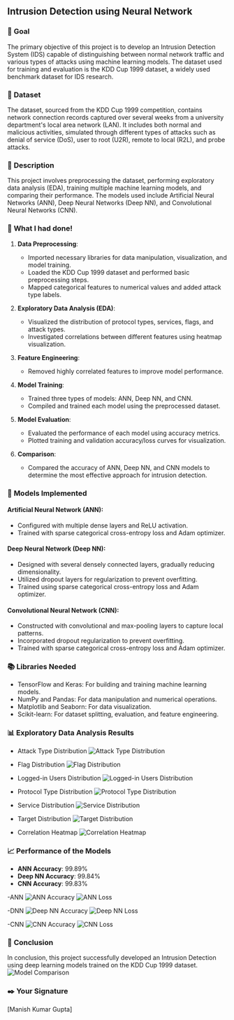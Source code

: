 ## **Intrusion Detection using Neural Network**

### 🎯 **Goal**
The primary objective of this project is to develop an Intrusion Detection System (IDS) capable of distinguishing between normal network traffic and various types of attacks using machine learning models. The dataset used for training and evaluation is the KDD Cup 1999 dataset, a widely used benchmark dataset for IDS research.

### 🧵 **Dataset**
The dataset, sourced from the KDD Cup 1999 competition, contains network connection records captured over several weeks from a university department's local area network (LAN). It includes both normal and malicious activities, simulated through different types of attacks such as denial of service (DoS), user to root (U2R), remote to local (R2L), and probe attacks.

### 🧾 **Description**

This project involves preprocessing the dataset, performing exploratory data analysis (EDA), training multiple machine learning models, and comparing their performance. The models used include Artificial Neural Networks (ANN), Deep Neural Networks (Deep NN), and Convolutional Neural Networks (CNN).

### 🧮 **What I had done!**

1. **Data Preprocessing**:
   - Imported necessary libraries for data manipulation, visualization, and model training.
   - Loaded the KDD Cup 1999 dataset and performed basic preprocessing steps.
   - Mapped categorical features to numerical values and added attack type labels.

2. **Exploratory Data Analysis (EDA)**:
   - Visualized the distribution of protocol types, services, flags, and attack types.
   - Investigated correlations between different features using heatmap visualization.

3. **Feature Engineering**:
   - Removed highly correlated features to improve model performance.

4. **Model Training**:
   - Trained three types of models: ANN, Deep NN, and CNN.
   - Compiled and trained each model using the preprocessed dataset.

5. **Model Evaluation**:
   - Evaluated the performance of each model using accuracy metrics.
   - Plotted training and validation accuracy/loss curves for visualization.

6. **Comparison**:
   - Compared the accuracy of ANN, Deep NN, and CNN models to determine the most effective approach for intrusion detection.

### 🚀 **Models Implemented**

#### Artificial Neural Network (ANN):
- Configured with multiple dense layers and ReLU activation.
- Trained with sparse categorical cross-entropy loss and Adam optimizer.

#### Deep Neural Network (Deep NN):
- Designed with several densely connected layers, gradually reducing dimensionality.
- Utilized dropout layers for regularization to prevent overfitting.
- Trained using sparse categorical cross-entropy loss and Adam optimizer.

#### Convolutional Neural Network (CNN):
- Constructed with convolutional and max-pooling layers to capture local patterns.
- Incorporated dropout regularization to prevent overfitting.
- Trained with sparse categorical cross-entropy loss and Adam optimizer.

### 📚 **Libraries Needed**

- TensorFlow and Keras: For building and training machine learning models.
- NumPy and Pandas: For data manipulation and numerical operations.
- Matplotlib and Seaborn: For data visualization.
- Scikit-learn: For dataset splitting, evaluation, and feature engineering.

### 📊 **Exploratory Data Analysis Results**

- Attack Type Distribution
![Attack Type Distribution](https://github.com/manishh12/DL-Simplified/blob/main/Intrusion%20Detection/Images/attack_type.png)
- Flag Distribution
![Flag Distribution](https://github.com/manishh12/DL-Simplified/blob/main/Intrusion%20Detection/Images/flag.png)
- Logged-in Users Distribution
![Logged-in Users Distribution](https://github.com/manishh12/DL-Simplified/blob/main/Intrusion%20Detection/Images/logged_in.png)
- Protocol Type Distribution
![Protocol Type Distribution](https://github.com/manishh12/DL-Simplified/blob/main/Intrusion%20Detection/Images/protocol_type.png)

- Service Distribution
![Service Distribution](https://github.com/manishh12/DL-Simplified/blob/main/Intrusion%20Detection/Images/service.png)

- Target Distribution
![Target Distribution](https://github.com/manishh12/DL-Simplified/blob/main/Intrusion%20Detection/Images/target.png)

- Correlation Heatmap
![Correlation Heatmap](https://github.com/manishh12/DL-Simplified/blob/main/Intrusion%20Detection/Images/correlation_heatmap.png)


### 📈 **Performance of the Models**

- **ANN Accuracy**: 99.89%
- **Deep NN Accuracy**: 99.84%
- **CNN Accuracy**: 99.83%


-ANN
![ANN Accuracy](https://github.com/manishh12/DL-Simplified/blob/main/Intrusion%20Detection/Images/ann_accuracy.png)
![ANN Loss](https://github.com/manishh12/DL-Simplified/blob/main/Intrusion%20Detection/Images/ann_loss.png)

-DNN
![Deep NN Accuracy](https://github.com/manishh12/DL-Simplified/blob/main/Intrusion%20Detection/Images/deep_accuracy.png)
![Deep NN Loss](https://github.com/manishh12/DL-Simplified/blob/main/Intrusion%20Detection/Images/deep_loss.png)

-CNN
![CNN Accuracy](https://github.com/manishh12/DL-Simplified/blob/main/Intrusion%20Detection/Images/cnn_accuracy.png)
![CNN Loss](https://github.com/manishh12/DL-Simplified/blob/main/Intrusion%20Detection/Images/cnn_loss.png)

### 📢 **Conclusion**

In conclusion, this project successfully developed an Intrusion Detection  using deep learning models trained on the KDD Cup 1999 dataset. 
![Model Comparison](https://github.com/manishh12/DL-Simplified/blob/main/Intrusion%20Detection/Images/model_comparison.png)


### ✒️ **Your Signature**

[Manish Kumar Gupta]
